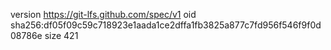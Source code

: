 version https://git-lfs.github.com/spec/v1
oid sha256:df05f09c59c718923e1aada1ce2dffa1fb3825a877c7fd956f546f9f0d08786e
size 421
